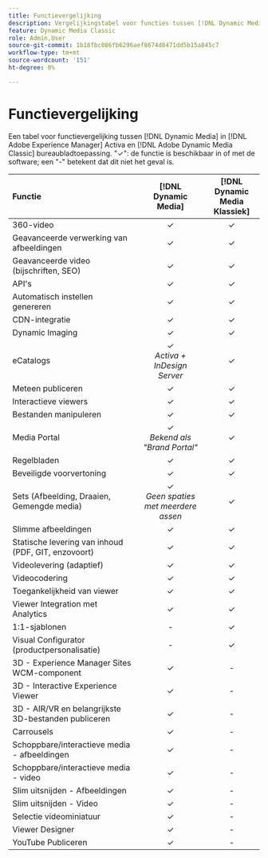 ```yaml
---
title: Functievergelijking
description: Vergelijkingstabel voor functies tussen [!DNL Dynamic Media] in [!DNL Adobe Experience Manager] Activa en [!DNL Adobe Dynamic Media Classic] bureaubladtoepassing.
feature: Dynamic Media Classic
role: Admin,User
source-git-commit: 1b18fbc086fb6296aef8674d8471dd5b15a845c7
workflow-type: tm+mt
source-wordcount: '151'
ht-degree: 0%

---
```



# Functievergelijking

Een tabel voor functievergelijking tussen [!DNL Dynamic Media] in [!DNL Adobe Experience Manager] Activa en [!DNL Adobe Dynamic Media Classic] bureaubladtoepassing. &quot;✓&quot;: de functie is beschikbaar in of met de software; een &quot;-&quot; betekent dat dit niet het geval is.

| Functie | [!DNL Dynamic Media] | [!DNL Dynamic Media<br>Klassiek] |
| :--- | :---: | :---: |
| 360-video | ✓ | ✓ |
| Geavanceerde verwerking van afbeeldingen | ✓ | ✓ |
| Geavanceerde video (bijschriften, SEO) | ✓ | ✓ |
| API&#39;s | ✓ | ✓ |
| Automatisch instellen genereren | ✓ | ✓ |
| CDN-integratie | ✓ | ✓ |
| Dynamic Imaging | ✓ | ✓ |
| eCatalogs | ✓<br>*Activa + InDesign Server* | ✓ |
| Meteen publiceren | ✓ | ✓ |
| Interactieve viewers | ✓ | ✓ |
| Bestanden manipuleren | ✓ | ✓ |
| Media Portal | ✓<br>*Bekend als &quot;Brand Portal&quot;* | ✓ |
| Regelbladen | ✓ | ✓ |
| Beveiligde voorvertoning | ✓ | ✓ |
| Sets (Afbeelding, Draaien, Gemengde media) | ✓<br>*Geen spaties met meerdere assen* | ✓ |
| Slimme afbeeldingen | ✓ | ✓ |
| Statische levering van inhoud<br>(PDF, GIT, enzovoort) | ✓ | ✓ |
| Videolevering (adaptief) | ✓ | ✓ |
| Videocodering | ✓ | ✓ |
| Toegankelijkheid van viewer | ✓ | ✓ |
| Viewer Integration met Analytics | ✓ | ✓ |
| 1:1-sjablonen | - | ✓ |
| Visual Configurator<br>(productpersonalisatie) | - | ✓ |
| 3D - Experience Manager Sites<br>WCM-component | ✓ | - |
| 3D - Interactive Experience Viewer | ✓ | - |
| 3D - AIR/VR en belangrijkste 3D-bestanden publiceren | ✓ | - |
| Carrousels | ✓ | - |
| Schoppbare/interactieve media - afbeeldingen | ✓ | - |
| Schoppbare/interactieve media - video | ✓ | - |
| Slim uitsnijden - Afbeeldingen | ✓ | - |
| Slim uitsnijden - Video | ✓ | - |
| Selectie videominiatuur | ✓ | - |
| Viewer Designer | ✓ | - |
| YouTube Publiceren | ✓ | - |
